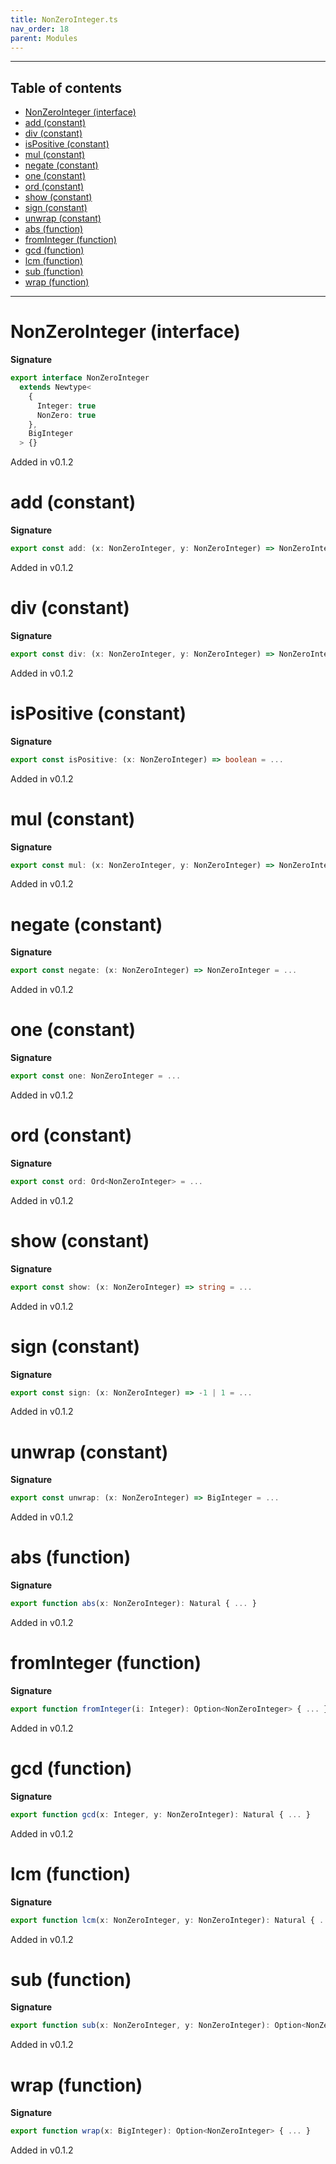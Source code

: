 ```yaml
---
title: NonZeroInteger.ts
nav_order: 18
parent: Modules
---
```


---

<h2 class="text-delta">Table of contents</h2>

- [NonZeroInteger (interface)](#nonzerointeger-interface)
- [add (constant)](#add-constant)
- [div (constant)](#div-constant)
- [isPositive (constant)](#ispositive-constant)
- [mul (constant)](#mul-constant)
- [negate (constant)](#negate-constant)
- [one (constant)](#one-constant)
- [ord (constant)](#ord-constant)
- [show (constant)](#show-constant)
- [sign (constant)](#sign-constant)
- [unwrap (constant)](#unwrap-constant)
- [abs (function)](#abs-function)
- [fromInteger (function)](#frominteger-function)
- [gcd (function)](#gcd-function)
- [lcm (function)](#lcm-function)
- [sub (function)](#sub-function)
- [wrap (function)](#wrap-function)

---

# NonZeroInteger (interface)

**Signature**

```ts
export interface NonZeroInteger
  extends Newtype<
    {
      Integer: true
      NonZero: true
    },
    BigInteger
  > {}
```

Added in v0.1.2

# add (constant)

**Signature**

```ts
export const add: (x: NonZeroInteger, y: NonZeroInteger) => NonZeroInteger = ...
```

Added in v0.1.2

# div (constant)

**Signature**

```ts
export const div: (x: NonZeroInteger, y: NonZeroInteger) => NonZeroInteger = ...
```

Added in v0.1.2

# isPositive (constant)

**Signature**

```ts
export const isPositive: (x: NonZeroInteger) => boolean = ...
```

Added in v0.1.2

# mul (constant)

**Signature**

```ts
export const mul: (x: NonZeroInteger, y: NonZeroInteger) => NonZeroInteger = ...
```

Added in v0.1.2

# negate (constant)

**Signature**

```ts
export const negate: (x: NonZeroInteger) => NonZeroInteger = ...
```

Added in v0.1.2

# one (constant)

**Signature**

```ts
export const one: NonZeroInteger = ...
```

Added in v0.1.2

# ord (constant)

**Signature**

```ts
export const ord: Ord<NonZeroInteger> = ...
```

Added in v0.1.2

# show (constant)

**Signature**

```ts
export const show: (x: NonZeroInteger) => string = ...
```

Added in v0.1.2

# sign (constant)

**Signature**

```ts
export const sign: (x: NonZeroInteger) => -1 | 1 = ...
```

Added in v0.1.2

# unwrap (constant)

**Signature**

```ts
export const unwrap: (x: NonZeroInteger) => BigInteger = ...
```

Added in v0.1.2

# abs (function)

**Signature**

```ts
export function abs(x: NonZeroInteger): Natural { ... }
```

Added in v0.1.2

# fromInteger (function)

**Signature**

```ts
export function fromInteger(i: Integer): Option<NonZeroInteger> { ... }
```

Added in v0.1.2

# gcd (function)

**Signature**

```ts
export function gcd(x: Integer, y: NonZeroInteger): Natural { ... }
```

Added in v0.1.2

# lcm (function)

**Signature**

```ts
export function lcm(x: NonZeroInteger, y: NonZeroInteger): Natural { ... }
```

Added in v0.1.2

# sub (function)

**Signature**

```ts
export function sub(x: NonZeroInteger, y: NonZeroInteger): Option<NonZeroInteger> { ... }
```

Added in v0.1.2

# wrap (function)

**Signature**

```ts
export function wrap(x: BigInteger): Option<NonZeroInteger> { ... }
```

Added in v0.1.2
